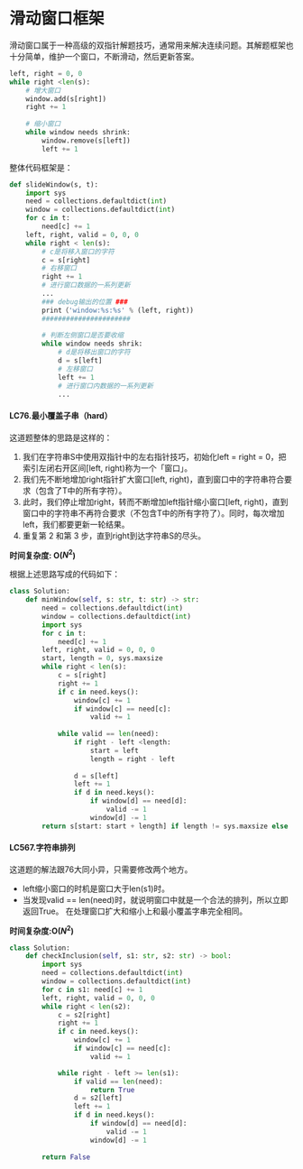 # 滑动窗口框架
滑动窗口属于一种高级的双指针解题技巧，通常用来解决连续问题。其解题框架也十分简单，维护一个窗口，不断滑动，然后更新答案。
```python
left, right = 0, 0
while right <len(s):
    # 增大窗口
    window.add(s[right])
    right += 1
    
    # 缩小窗口
    while window needs shrink:
        window.remove(s[left])
        left += 1
```
整体代码框架是：
```python
def slideWindow(s, t):
    import sys
    need = collections.defaultdict(int)
    window = collections.defaultdict(int)
    for c in t:
        need[c] += 1
    left, right, valid = 0, 0, 0
    while right < len(s):
        # c是将移入窗口的字符
        c = s[right]
        # 右移窗口
        right += 1
        # 进行窗口数据的一系列更新
        ...
        ### debug输出的位置 ###
        print（'window:%s:%s' % (left, right))
        ######################
        
        # 判断左侧窗口是否要收缩
        while window needs shrik:
            # d是将移出窗口的字符
            d = s[left]
            # 左移窗口
            left += 1
            # 进行窗口内数据的一系列更新
            ...
```
#### LC76.最小覆盖子串（hard）
这道题整体的思路是这样的：  
1. 我们在字符串S中使用双指针中的左右指针技巧，初始化left = right = 0，把索引左闭右开区间[left, right)称为一个「窗口」。  
2. 我们先不断地增加right指针扩大窗口[left, right)，直到窗口中的字符串符合要求（包含了T中的所有字符）。  
3. 此时，我们停止增加right，转而不断增加left指针缩小窗口[left, right)，直到窗口中的字符串不再符合要求（不包含T中的所有字符了）。同时，每次增加left，我们都要更新一轮结果。  
4. 重复第 2 和第 3 步，直到right到达字符串S的尽头。

**时间复杂度: O($N^2$)**

根据上述思路写成的代码如下：
```python
class Solution:
    def minWindow(self, s: str, t: str) -> str:
        need = collections.defaultdict(int)
        window = collections.defaultdict(int)
        import sys
        for c in t:
            need[c] += 1    
        left, right, valid = 0, 0, 0
        start, length = 0, sys.maxsize
        while right < len(s):
            c = s[right]
            right += 1
            if c in need.keys():
                window[c] += 1
                if window[c] == need[c]:
                    valid += 1
        
            while valid == len(need):
                if right - left <length:
                    start = left
                    length = right - left
                
                d = s[left]
                left += 1
                if d in need.keys():
                    if window[d] == need[d]:
                        valid -= 1
                    window[d] -= 1
        return s[start: start + length] if length != sys.maxsize else ''
```

#### LC567.字符串排列
这道题的解法跟76大同小异，只需要修改两个地方。
- left缩小窗口的时机是窗口大于len(s1)时。
- 当发现valid == len(need)时，就说明窗口中就是一个合法的排列，所以立即返回True。
在处理窗口扩大和缩小上和最小覆盖字串完全相同。  

**时间复杂度:O($N^2$)**
```python
class Solution:
    def checkInclusion(self, s1: str, s2: str) -> bool:
        import sys
        need = collections.defaultdict(int)
        window = collections.defaultdict(int)
        for c in s1: need[c] += 1
        left, right, valid = 0, 0, 0
        while right < len(s2):
            c = s2[right]
            right += 1
            if c in need.keys():
                window[c] += 1
                if window[c] == need[c]:
                    valid += 1

            while right - left >= len(s1):
                if valid == len(need):
                    return True
                d = s2[left]
                left += 1
                if d in need.keys():
                    if window[d] == need[d]:
                        valid -= 1
                    window[d] -= 1
                
        return False
```
